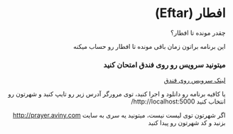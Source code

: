 <h1 dir="rtl"> افطار (Eftar)</h1>
<div dir="rtl">
چقدر مونده تا افطار؟

این برنامه براتون زمان باقی مونده تا افطار رو حساب میکنه

<h3>میتونید سرویس رو روی فندق امتحان کنید</h3>
<a href="eftar-erfansaberi.fandogh.cloud"> لینک سرویس روی فندق </a>


یا کافیه برنامه رو دانلود و اجرا کنید، توی مرورگر آدرس زیر رو تایپ کنید
و شهرتون رو انتخاب کنید
http://localhost:5000/

اگر شهرتون توی لیست نیست، میتونید یه سری به سایت http://prayer.aviny.com بزنید و کد شهرتون رو پیدا کنید
</div>
